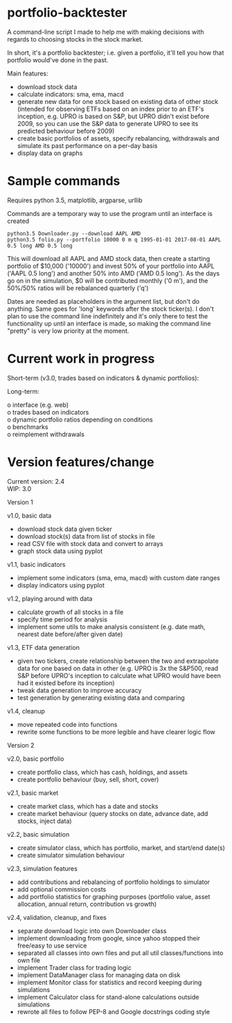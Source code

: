 # portfolio-backtester

A command-line script I made to help me with making decisions with regards to choosing stocks in the stock market.

In short, it's a portfolio backtester; i.e. given a portfolio, it'll tell you how that portfolio would've done in the past.

Main features:
- download stock data
- calculate indicators: sma, ema, macd
- generate new data for one stock based on existing data of other stock (intended for observing ETFs based on an index prior to an ETF's inception, e.g. UPRO is based on S&P, but UPRO didn't exist before 2009, so you can use the S&P data to generate UPRO to see its predicted behaviour before 2009)
- create basic portfolios of assets, specify rebalancing, withdrawals and simulate its past performance on a per-day basis
- display data on graphs

# Sample commands

Requires python 3.5, matplotlib, argparse, urllib

Commands are a temporary way to use the program until an interface is created

```
python3.5 Downloader.py --download AAPL AMD
python3.5 folio.py --portfolio 10000 0 m q 1995-01-01 2017-08-01 AAPL 0.5 long AMD 0.5 long
```

This will download all AAPL and AMD stock data, then create a starting portfolio of $10,000 ('10000') and invest 50% of your portfolio into AAPL ('AAPL 0.5 long') and another 50% into AMD ('AMD 0.5 long'). As the days go on in the simulation, $0 will be contributed monthly ('0 m'), and the 50%/50% ratios will be rebalanced quarterly ('q')

Dates are needed as placeholders in the argument list, but don't do anything. Same goes for 'long' keywords after the stock ticker(s). I don't plan to use the command line indefinitely and it's only there to test the functionality up until an interface is made, so making the command line "pretty" is very low priority at the moment.


# Current work in progress

Short-term (v3.0, trades based on indicators & dynamic portfolios):



Long-term:

o interface (e.g. web)  
o trades based on indicators  
o dynamic portfolio ratios depending on conditions  
o benchmarks  
o reimplement withdrawals   

# Version features/change

Current version: 2.4  
WIP: 3.0

Version 1

v1.0, basic data
- download stock data given ticker
- download stock(s) data from list of stocks in file
- read CSV file with stock data and convert to arrays
- graph stock data using pyplot

v1.1, basic indicators
- implement some indicators (sma, ema, macd) with custom date ranges
- display indicators using pyplot

v1.2, playing around with data
- calculate growth of all stocks in a file
- specify time period for analysis
- implement some utils to make analysis consistent (e.g. date math, nearest date before/after given date)

v1.3, ETF data generation
- given two tickers, create relationship between the two and extrapolate data for one based on data in other (e.g. UPRO is 3x the S&P500, read S&P before UPRO's inception to calculate what UPRO would have been had it existed before its inception)
- tweak data generation to improve accuracy
- test generation by generating existing data and comparing

v1.4, cleanup
- move repeated code into functions
- rewrite some functions to be more legible and have clearer logic flow


Version 2

v2.0, basic portfolio
- create portfolio class, which has cash, holdings, and assets
- create portfolio behaviour (buy, sell, short, cover)

v2.1, basic market
- create market class, which has a date and stocks
- create market behaviour (query stocks on date, advance date, add stocks, inject data)

v2.2, basic simulation
- create simulator class, which has portfolio, market, and start/end date(s)
- create simulator simulation behaviour

v2.3, simulation features
- add contributions and rebalancing of portfolio holdings to simulator
- add optional commission costs
- add portfolio statistics for graphing purposes (portfolio value, asset allocation, annual return, contribution vs growth)

v2.4, validation, cleanup, and fixes
- separate download logic into own Downloader class
- implement downloading from google, since yahoo stopped their free/easy to use service
- separated all classes into own files and put all util classes/functions into own file
- implement Trader class for trading logic
- implement DataManager class for managing data on disk
- implement Monitor class for statistics and record keeping during simulations
- implement Calculator class for stand-alone calculations outside simulations
- rewrote all files to follow PEP-8 and Google docstrings coding style
